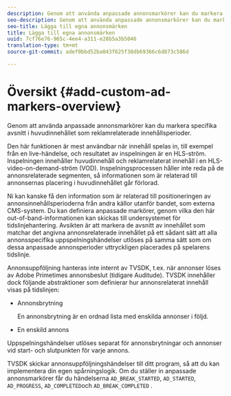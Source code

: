 ```yaml
---
description: Genom att använda anpassade annonsmarkörer kan du markera specifika avsnitt i huvudinnehållet som reklamrelaterade innehållsperioder.
seo-description: Genom att använda anpassade annonsmarkörer kan du markera specifika avsnitt i huvudinnehållet som reklamrelaterade innehållsperioder.
seo-title: Lägga till egna annonsmärken
title: Lägga till egna annonsmärken
uuid: 7cf76e76-965c-4ee4-a311-e28b5a3b5046
translation-type: tm+mt
source-git-commit: adef0bbd52ba043f625f38db69366c6d873c586d

---
```



# Översikt {#add-custom-ad-markers-overview}

Genom att använda anpassade annonsmarkörer kan du markera specifika avsnitt i huvudinnehållet som reklamrelaterade innehållsperioder.

Den här funktionen är mest användbar när innehåll spelas in, till exempel från en live-händelse, och resultatet av inspelningen är en HLS-ström. Inspelningen innehåller huvudinnehåll och reklamrelaterat innehåll i en HLS-video-on-demand-ström (VOD). Inspelningsprocessen håller inte reda på de annonsrelaterade segmenten, så informationen som är relaterad till annonsernas placering i huvudinnehållet går förlorad.

Ni kan kanske få den information som är relaterad till positioneringen av annonsinnehållsperioderna från andra källor utanför bandet, som externa CMS-system. Du kan definiera anpassade markörer, genom vilka den här out-of-band-informationen kan skickas till undersystemet för tidslinjehantering. Avsikten är att markera de avsnitt av innehållet som matchar det angivna annonsrelaterade innehållet på ett sådant sätt att alla annonsspecifika uppspelningshändelser utlöses på samma sätt som om dessa anpassade annonsperioder uttryckligen placerades på spelarens tidslinje.

Annonsuppföljning hanteras inte internt av TVSDK, t.ex. när annonser löses av Adobe Primetimes annonsbeslut (tidigare Auditude). TVSDK innehåller dock följande abstraktioner som definierar hur annonsrelaterat innehåll visas på tidslinjen:

* Annonsbrytning

   En annonsbrytning är en ordnad lista med enskilda annonser i följd.
* En enskild annons

Uppspelningshändelser utlöses separat för annonsbrytningar och annonser vid start- och slutpunkten för varje annons.

TVSDK skickar annonsuppföljningshändelser till ditt program, så att du kan implementera din egen spårningslogik. Om du ställer in anpassade annonsmarkörer får du händelserna `AD_BREAK_STARTED`, `AD_STARTED`, `AD_PROGRESS`, `AD_COMPLETED`och `AD_BREAK_COMPLETED` .
